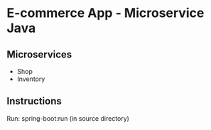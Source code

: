 # E-commerce App - Microservice Java

## Microservices
* Shop
* Inventory

## Instructions

Run: spring-boot:run (in source directory)